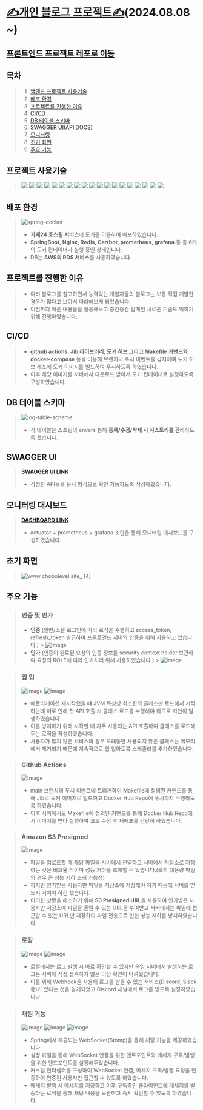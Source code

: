 # [✍개인 블로그 프로젝트✍](https://www.chobolevel.site/)(2024.08.08 ~)

## [프론트엔드 프로젝트 레포로 이동](https://github.com/chobolevel/log-fe)

## 목차

> 1. [백엔드 프로젝트 사용기술](#백엔드-프로젝트-사용기술)
> 2. [배포 환경](#배포-환경)
> 3. [프로젝트를 진행한 이유](#프로젝트를-진행한-이유)
> 4. [CI/CD](#cicd)
> 5. [DB 테이블 스키마](#db-테이블-스키마)
> 6. [SWAGGER UI(API DOCS)](#swagger-ui)
> 7. [모니터링](#모니터링-대시보드)
> 8. [초기 화면](#초기-화면)
> 9. [주요 기능](#주요-기능)

## 프로젝트 사용기술

> <img src="https://img.shields.io/badge/kotlin-7F52FF?style=for-the-badge&logo=kotlin&logoColor=white">
> <img src="https://img.shields.io/badge/spring boot-6DB33F?style=for-the-badge&logo=springboot&logoColor=white">
> <img src="https://img.shields.io/badge/spring security-6DB33F?style=for-the-badge&logo=springsecurity&logoColor=white">
> <img src="https://img.shields.io/badge/spring boot jpa | query dsl-6DB33F?style=for-the-badge&logo=&logoColor=white">
> <img src="https://img.shields.io/badge/envers-6DB33F?style=for-the-badge&logo=&logoColor=white">
> <img src="https://img.shields.io/badge/mysql-4479A1?style=for-the-badge&logo=mysql&logoColor=white">
> <img src="https://img.shields.io/badge/flyway-CC0200?style=for-the-badge&logo=flyway&logoColor=white">
> <img src="https://img.shields.io/badge/amazon rds-527FFF?style=for-the-badge&logo=amazonrds&logoColor=white">
> <img src="https://img.shields.io/badge/redis-FF4438?style=for-the-badge&logo=redis&logoColor=white">
> <img src="https://img.shields.io/badge/nginx-009639?style=for-the-badge&logo=nginx&logoColor=white">
> <img src="https://img.shields.io/badge/prometheus-E6522C?style=for-the-badge&logo=prometheus&logoColor=white">
> <img src="https://img.shields.io/badge/grafana-F46800?style=for-the-badge&logo=grafana&logoColor=white">
> <img src="https://img.shields.io/badge/docker-2496ED?style=for-the-badge&logo=docker&logoColor=white">
> <img src="https://img.shields.io/badge/ubuntu-E95420?style=for-the-badge&logo=ubuntu&logoColor=white">
> <img src="https://img.shields.io/badge/amazon s3-569A31?style=for-the-badge&logo=amazons3&logoColor=white">
> <img src="https://img.shields.io/badge/github-181717?style=for-the-badge&logo=github&logoColor=white">
> <img src="https://img.shields.io/badge/github actions-181717?style=for-the-badge&logo=githubactions&logoColor=white">
> <img src="https://img.shields.io/badge/discord logging-5865F2?style=for-the-badge&logo=discord&logoColor=white">
> <img src="https://img.shields.io/badge/swagger-85EA2D?style=for-the-badge&logo=swagger&logoColor=white">

## 배포 환경

> ![spring-docker](https://github.com/user-attachments/assets/7b26f824-e916-4685-9d45-759455d7170f)
> 
> + **카페24 호스팅 서비스**에 도커를 이용하여 배포하였습니다.
> + **SpringBoot, Nginx, Redis, Certbot, prometheus, grafana** 등 총 6개의 도커 컨테이너가 실행 중인 상태입니다.
> + DB는 **AWS의 RDS 서비스**를 사용하였습니다.

## 프로젝트를 진행한 이유

> + 여러 블로그를 참고하면서 능력있는 개발자들의 블로그는 보통 직접 개발한 경우가 많다고 보아서 따라해보게 되었습니다.
> + 이전까지 배운 내용들을 활용해보고 중간중간 알게된 새로운 기술도 익히기 위해 진행하였습니다.

## CI/CD

> + **github actions, Jib 라이브러리, 도커 허브 그리고 Makefile 커맨드와 docker-compose** 등을 이용해 브랜치의 푸시 이벤트를 감지하여 도커 허브 레포에 도커 이미지를 빌드하여 푸시하도록 하였습니다.
> + 이후 해당 이미지를 서버에서 다운로드 받아서 도커 컨테이너로 실행하도록 구성하였습니다.

## DB 테이블 스키마

> ![log-table-scheme](https://github.com/user-attachments/assets/c06d3419-039f-461b-b4b1-b47774605619)
>
> + 각 테이블은 스프링의 envers 통해 **등록/수정/삭제 시 히스토리를 관리**하도록 했습니다.

## SWAGGER UI

> [**SWAGGER UI LINK**](https://api.chobolevel.site/swagger-ui/index.html)
>
> + 작성한 API들을 문서 형식으로 확인 가능하도록 작성해봤습니다.

## 모니터링 대시보드

> [**DASHBOARD LINK**](http://210.114.22.52:3000/d/spring_boot_21/f82469d?orgId=1&from=now-1h&to=now&var-application=&var-instance=210.114.22.52:9565&var-hikaricp=HikariPool-1&var-memory_pool_heap=$__all&var-memory_pool_nonheap=$__all&refresh=5s)
> 
> + actuator + prometheus + grafana 조합을 통해 모니터링 대시보드를 구성하였습니다.

## 초기 화면

> ![www chobolevel site_ (4)](https://github.com/user-attachments/assets/57851fd1-089b-49c8-b6cd-44bb6358e381)

## 주요 기능

> ### 인증 및 인가
>   + **인증** (일반/소셜 로그인에 따라 로직을 수행하고 access_token, refresh_token 발급하여 프론트엔드 서버의 인증을 위해 사용하고 있습니다.)
      > ![image](https://github.com/user-attachments/assets/48579312-1f37-4190-9c63-7246af36a664)
>   + **인가** (인증이 완료된 요청의 인증 정보를 security context holder 보관하여 요청의 ROLE에 따라 인가처리 위해 사용하였습니다.)
      > ![image](https://github.com/user-attachments/assets/ffd75317-2052-40c6-b02d-5e02d275aab4)

> ### 웜 업
> ![image](https://github.com/user-attachments/assets/b2a30f7b-0e8c-44ce-9791-ba19c619a7cf)
> ![image](https://github.com/user-attachments/assets/da9f86e9-1b54-4df7-8286-ea96a501e3c8)
> + 애플리케이션 재시작했을 떄 JVM 특성상 최소한의 클래스만 로드해서 시작하는데 이로 인해 첫 API 호출 시 클래스 로드를 수행해야 하므로 지연이 발생하였습니다.
> + 이를 방지하기 위해 시작할 때 자주 사용되는 API 호출하여 클래스를 로드해두는 로직을 작성하였습니다.
> + 사용자가 많지 않은 서비스의 경우 오래동안 사용되지 않은 클래스는 메모리에서 제거되기 때문에 지속적으로 웜 업하도록 스케줄러를 추가하였습니다.

> ### Github Actions
> ![image](https://github.com/user-attachments/assets/13fc15a2-2d8a-4163-8799-373a6b6e392c)
> + main 브랜치의 푸시 이벤트에 트리거하여 Makefile에 정의된 커맨드를 통해 Jib로 도커 이미지로 빌드하고 Docker Hub Repo에 푸시까지 수행하도록 하였습니다.
> + 이후 서버에서도 Makefile에 정의된 커맨드를 통해 Docker Hub Repo에서 이미지를 받아 실행하여 코드 수정 후 재배포를 간단히 하였습니다.

> ### Amazon S3 Presigned
> ![image](https://github.com/user-attachments/assets/a0282646-d5d9-4a7b-8593-42a0413c97e9)
> + 파일을 업로드할 때 해당 파일을 서버에서 전달하고 서버에서 저장소로 저장하는 것은 비효율 적이며 성능 저하를 초해할 수 있습니다.(특히 대용량 파일의 경우 큰 성능 저하 초래 가능성)
> + 하지만 인가받은 사용자만 파일을 저장소에 저장해야 하기 때문에 서버를 받드시 거쳐야 하긴 했습니다.
> + 이러한 상황을 해소하기 위해 **S3 Presigned URL**을 사용하여 인가받은 사용자만 저장소에 파일을 올릴 수 있는 URL을 부여받고 서버에서는 파일에 접근할 수 있는 URL만 저장하여 파일 전송으로
    인한 성능 저하를 방지하였습니다.

> ### 로깅
> ![image](https://github.com/user-attachments/assets/0c38a2b5-a9d1-48f8-98e4-af72b4655203)
> ![image](https://github.com/user-attachments/assets/4be56dfa-3aa9-4cc3-bed9-c3f2175afa0e)
> + 로컬에서는 로그 발생 시 바로 확인할 수 있지만 운영 서버에서 발생하는 로그는 서버에 직접 접속하지 않는 이상 확인이 어려웠습니다.
> + 이를 위해 Webhook을 사용해 로그를 받을 수 있는 서비스(Discord, Slack 등)가 있다는 것을 알게되었고 Discord 채널에서 로그를 받도록 설정하였습니다.

> ### 채팅 기능
> ![image](https://github.com/user-attachments/assets/11514145-c1b9-4c19-83ad-8b8fdd16f1d3)
> ![image](https://github.com/user-attachments/assets/4555736e-c4da-4091-a23e-8855222b1479)
> ![image](https://github.com/user-attachments/assets/2e2a27b9-7a3c-4a99-80aa-69d1a43d5843)
> + Spring에서 제공되는 WebSocket(Stomp)을 통해 채팅 기능을 제공하였습니다.
> + 설정 파일을 통해 WebSocket 연결을 위한 엔트포인트와 메세지 구독/발행을 위한 엔드포인트를 설정해주었습니다.
> + 커스텀 인터셉터를 구성하여 WebSocket 연결, 메세지 구독/발행 요청을 인증하여 인증된 사용자만 접근할 수 있도록 하였습니다.
> + 메세지 발행 시 메세지를 저장하고 이후 구독중인 클라이언트에 메세지를 발송하는 로직을 통해 채팅 내용을 보관하고 즉시 확인할 수 있도록 하였습니다.
